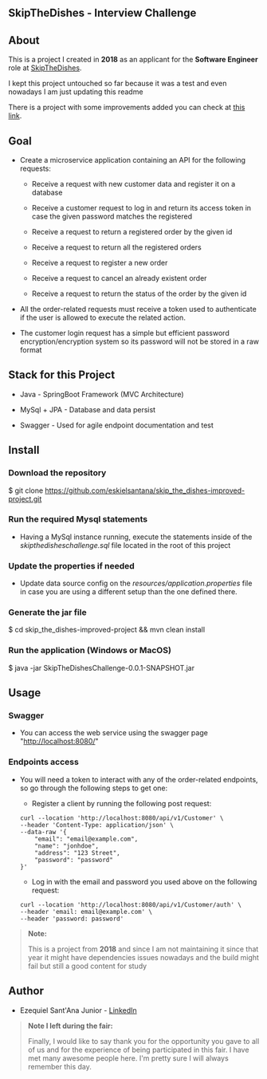 ## SkipTheDishes - Interview Challenge

## About

This is a project I created in **2018** as an applicant for the **Software Engineer** role at [SkipTheDishes](https://www.skipthedishes.com/). 

I kept this project untouched so far because it was a test and even nowadays I am just updating this readme

There is a project with some improvements added you can check at [this link](https://github.com/eskielsantana/skip_the_dishes-improved-project).

## Goal

- Create a microservice application containing an API for the following requests:

  - Receive a request with new customer data and register it on a database
  
  - Receive a customer request to log in and return its access token in case the given password matches the registered
  
  - Receive a request to return a registered order by the given id
  
  - Receive a request to return all the registered orders
  
  - Receive a request to register a new order
  
  - Receive a request to cancel an already existent order
  
  - Receive a request to return the status of the order by the given id
  
- All the order-related requests must receive a token used to authenticate if the user is allowed to execute the related action.

- The customer login request has a simple but efficient password encryption/encryption system so its password will not be stored in a raw format


## Stack for this Project

- Java - SpringBoot Framework (MVC Architecture)

- MySql + JPA - Database and data persist

- Swagger - Used for agile endpoint documentation and test

## Install

### Download the repository

  $ git clone https://github.com/eskielsantana/skip_the_dishes-improved-project.git

### Run the required Mysql statements

- Having a MySql instance running, execute the statements inside of the _skipthedisheschallenge.sql_ file located in the root of this project

### Update the properties if needed

- Update data source config on the _resources/application.properties_ file in case you are using a different setup than the one defined there.

### Generate the jar file

  $ cd skip_the_dishes-improved-project && mvn clean install

### Run the application (Windows or MacOS)

  $ java -jar SkipTheDishesChallenge-0.0.1-SNAPSHOT.jar

## Usage

### Swagger

- You can access the web service using the swagger page "[http://localhost:8080/](http://localhost:8080/)"

### Endpoints access

- You will need a token to interact with any of the order-related endpoints, so go through the following steps to get one:

  - Register a client by running the following post request:
  ```
  curl --location 'http://localhost:8080/api/v1/Customer' \
  --header 'Content-Type: application/json' \
  --data-raw '{
      "email": "email@example.com",
      "name": "jonhdoe",
      "address": "123 Street",
      "password": "password"
  }'
  ```
  
  - Log in with the email and password you used above on the following request:
  ```
  curl --location 'http://localhost:8080/api/v1/Customer/auth' \
  --header 'email: email@example.com' \
  --header 'password: password'
  ```
  
> **Note:**
>
> This is a project from **2018** and since I am not maintaining it since that year it might have dependencies issues nowadays and the build might fail but still a good content for study

  
## Author
- Ezequiel Sant'Ana Junior - [LinkedIn](https://www.linkedin.com/in/ezequiel-santana/)

> **Note I left during the fair:**
> 
> Finally, I would like to say thank you for the opportunity you gave to all of us and for the experience of being participated in this fair. I have met many awesome people here.
> I'm pretty sure I will always remember this day.
